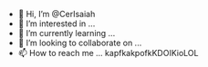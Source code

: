 - 👋 Hi, I’m @CerIsaiah
- 👀 I’m interested in ...
- 🌱 I’m currently learning ...
- 💞️ I’m looking to collaborate on ...
- 📫 How to reach me ... kapfkakpofkKDOIKioLOL

<!---
CerIsaiah/CerIsaiah is a ✨ special ✨ repository because its `README.md` (this file) appears on your GitHub profile.
You can click the Preview link to take a look at your changes.
--->
